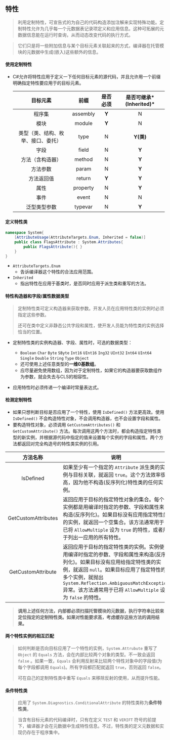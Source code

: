 ## 特性

> 利用定制特性，可宣告式的为自己的代码构造添加注解来实现特殊功能。定制特性允许为几乎每一个元数据表记录项定义和应用信息。这种可拓展的元数据信息能在运行时查询，从而动态改变代码的执行方式。

> 它们只是将一些附加信息与某个目标元素关联起来的方式，编译器在托管模块的元数据中生成(嵌入)这些额外的信息。

#### 使用定制特性

* C#允许将特性应用于定义一下任何目标元素的源代码，并且允许用一个前缀明确指定特性要应用于的目标元素。

  |              目标元素              |   前缀   | 是否必须 | 是否可继承*(Inherited)* |
  | :--------------------------------: | :------: | :------: | :---------------------: |
  |               程序集               | assembly |  **Y**   |            N            |
  |                模块                |  module  |  **Y**   |            N            |
  | 类型（类、结构、枚举、接口、委托） |   type   |    N     |        **Y(类)**        |
  |                字段                |  field   |    N     |          **Y**          |
  |          方法（含构造器）          |  method  |    N     |          **Y**          |
  |              方法参数              |  param   |    N     |          **Y**          |
  |             方法返回值             |  return  |  **Y**   |          **Y**          |
  |                属性                | property |    N     |          **Y**          |
  |                事件                |  event   |    N     |            N            |
  |            泛型类型参数            | typevar  |    N     |          **Y**          |

#### 定义特性类

```C#
namespace System{
    [AttributeUsage(AttributeTargets.Enum, Inherited = false)]
    public class FlagsAttribute : System.Attributes{
        public FlagsAttribute(){ }
    }
}
```

* `AttributeTargets.Enum`
  * 告诉编译器这个特性的合法应用范围。
* `Inherited`
  * 指出特性在应用于基类时，是否同时应用于派生类和重写的方法。

#### 特性构造器和字段/属性数据类型

> 定制特性类可定义构造器来获取参数。开发人员在应用特性类的实例时必须指定这些参数。
>
> 还可在类中定义非静态公共字段和属性，使开发人员能为特性类的实例选择恰当的位置。

* 定制特性类的实例构造器、字段、属性时，可选的数据类型：

  * `Boolean` `Char` `Byte` `SByte` `Int16` `UInt16` `Ing32` `UInt32` `Int64` `UInt64` `Single` `Double` `String` `Type` `Object`
  * 还可使用上述任意类型的**一维0基数组**。
  * 应尽量避免使用数组，因为对于定制特性，如果它的构造器要获取数组作为参数，就会失去与CLS的相容性。
* 应用特性时必须传递一个编译时常量表达式。

#### 检测定制特性

* 如果只想判断目标是否应用了一个特性，使用 `IsDefined()` 方法更高效。使用 `IsDefined()` 不会构造特性对象，不会调用构造器，也不会设置字段和属性。
* 要构造特性对象，必须调用 `GetCustomAttributes()` 和 `GetCustomAttribute()` 方法。每次调用这两个方法时，都会构造指定特性类型的新实例，并根据源代码中指定的值来设置每个实例的字段和属性。两个方法都返回对完全构造号的特性类实例的引用。

|      方法名称       | 说明                                                         |
| :-----------------: | ------------------------------------------------------------ |
|      IsDefined      | 如果至少有一个指定的 `Attribute` 派生类的实例与目标关联，就返回 `true`。这个方法效率很高，因为他不构造(反序列化)特性类的任何实例。 |
| GetCustomAttributes | 返回应用于目标的指定特性对象的集合。每个实例都是用编译时指定的参数、字段和属性来构造(反序列化)。如果目标没有应用指定特性类的实例，就返回一个空集合。该方法通常用于已将 `AllowMultiple` 设为 `true` 的特性，或者用于列出一应用的所有特性。 |
| GetCustomAttribute  | 返回应用于目标的指定特性类的实例。实例使用编译时指定的参数、字段和属性来构造(反序列化)。如果目标没有应用给指定特性类的实例，就返回 `null`。如果目标应用了指定特性的多个实例，就抛出 `System.Reflection.AmbiguousMatchException` 异常。该方法通常用于已将 `AllowMultiple` 设为 `false` 的特性。 |

> **调用上述任何方法，内部都必须扫描托管模块的元数据，执行字符串比较来定位指定的定制特性类。如果对性能要求高，考虑缓存这些方法的调用结果。**

#### 两个特性实例的相互匹配

> 如何判断是否向目标应用了一个特性的实例，`System.Attrubute` 重写了 `Object` 的 `Equals` 方法，会在内部比较两个对象的类型。不一致会返回 `false` 。如果一致，`Equals` 会利用反射来比较两个特性对象中的字段值(为每个字段都调用 `Equals`)。所有字段都匹配就返回 `true`，否则返回 `false`。
>
> 可在自己的定制特性类中重写 `Equals` 来移除反射的使用，从而提升性能。

#### 条件特性类

> 应用了 `System.Diagnostics.ConditionalAttribute` 的特性类称为**条件特性类**。

> 当含有目标元素的代码编译时，只有在定义 `TEST` 和 `VERIFT` 符号的前提下，编译器才会在元数据中生成特性信息。不过，特性类的定义元数据和实现仍存在于程序集中。


